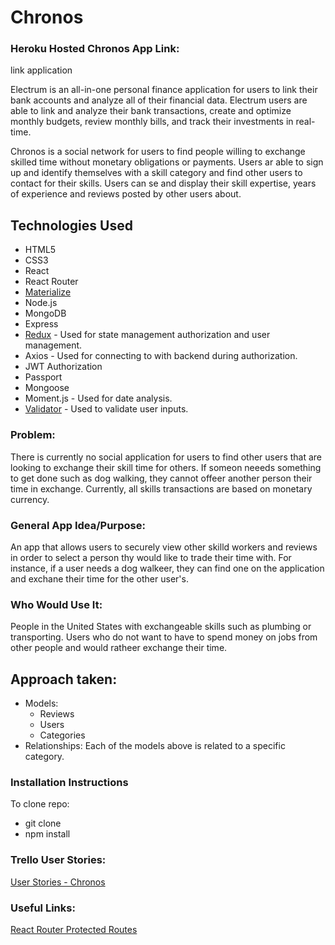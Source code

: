 # Chronos

### Heroku Hosted Chronos App Link:
<!-- https://electrum-finance.herokuapp.com/ --> link application

Electrum is an all-in-one personal finance application for users to link their bank accounts and analyze all of their financial data. Electrum users are able to link and analyze their bank transactions, create and optimize monthly budgets, review monthly bills, and track their investments in real-time. 

Chronos is a social network for users to find people willing to exchange skilled time without monetary obligations or payments. Users ar able to sign up and identify themselves with a skill category and find other users to contact for their skills. Users can se and display their skill expertise, years of experience and reviews posted by other users about. 

## Technologies Used
* HTML5
* CSS3 
* React 
* React Router
* [Materialize](https://materializecss.com/)
* Node.js
* MongoDB
* Express
* [Redux](https://redux.js.org/) - Used for state management authorization and user management.
* Axios - Used for connecting to with backend during authorization.
* JWT Authorization
* Passport
* Mongoose
* Moment.js - Used for date analysis.
* [Validator](https://www.npmjs.com/package/validator) - Used to validate user inputs.


### Problem: 
There is currently no social application for users to find other users that are looking to exchange their skill time for others. If someon neeeds something to get done such as dog walking, they cannot offeer another person their time in exchange. Currently, all skills transactions are based on monetary currency.

### General App Idea/Purpose: 
An app that allows users to securely view other skilld workers and reviews in order to select a person thy would like to trade their time with. For instance, if a user needs a dog walkeer, they can find one on the application and exchane their time for the other user's. 

### Who Would Use It: 
People in the United States with exchangeable skills such as plumbing or transporting. Users who do not want to have to spend money on jobs from other people and would ratheer exchange their time.

## Approach taken:
* Models: 
    * Reviews
    * Users
    * Categories
* Relationships: Each of the models above is related to a specific category.

### Installation Instructions
To clone repo:
* git clone
* npm install

### Trello User Stories:
[User Stories - Chronos](https://trello.com/b/e0cmryP4/chronos-user-stories)

### Useful Links:
[React Router Protected Routes](https://tylermcginnis.com/react-router-protected-routes-authentication/)
